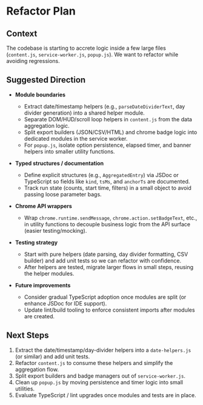 # Refactor Plan

## Context
The codebase is starting to accrete logic inside a few large files (`content.js`, `service-worker.js`, `popup.js`). We want to refactor while avoiding regressions.

## Suggested Direction
- **Module boundaries**
  - Extract date/timestamp helpers (e.g., `parseDateDividerText`, day divider generation) into a shared helper module.
  - Separate DOM/HUD/scroll loop helpers in `content.js` from the data aggregation logic.
  - Split export builders (JSON/CSV/HTML) and chrome badge logic into dedicated modules in the service worker.
  - For `popup.js`, isolate option persistence, elapsed timer, and banner helpers into smaller utility functions.

- **Typed structures / documentation**
  - Define explicit structures (e.g., `AggregatedEntry`) via JSDoc or TypeScript so fields like `kind`, `tsMs`, and `anchorTs` are documented.
  - Track run state (counts, start time, filters) in a small object to avoid passing loose parameter bags.

- **Chrome API wrappers**
  - Wrap `chrome.runtime.sendMessage`, `chrome.action.setBadgeText`, etc., in utility functions to decouple business logic from the API surface (easier testing/mocking).

- **Testing strategy**
  - Start with pure helpers (date parsing, day divider formatting, CSV builder) and add unit tests so we can refactor with confidence.
  - After helpers are tested, migrate larger flows in small steps, reusing the helper modules.

- **Future improvements**
  - Consider gradual TypeScript adoption once modules are split (or enhance JSDoc for IDE support).
  - Update lint/build tooling to enforce consistent imports after modules are created.

## Next Steps
1. Extract the date/timestamp/day-divider helpers into a `date-helpers.js` (or similar) and add unit tests.
2. Refactor `content.js` to consume these helpers and simplify the aggregation flow.
3. Split export builders and badge managers out of `service-worker.js`.
4. Clean up `popup.js` by moving persistence and timer logic into small utilities.
5. Evaluate TypeScript / lint upgrades once modules and tests are in place.
